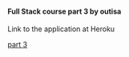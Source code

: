 #### Full Stack course part 3 by outisa

Link to the application at Heroku

[part 3](https://shielded-lowlands-63797.herokuapp.com/info)
